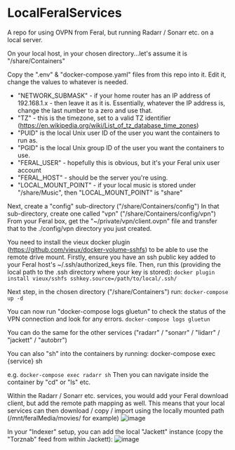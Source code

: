 # LocalFeralServices
A repo for using OVPN from Feral, but running Radarr / Sonarr etc. on a local server.

On your local host, in your chosen directory...let's assume it is "/share/Containers"

Copy the ".env" & "docker-compose.yaml" files from this repo into it.
Edit it, change the values to whatever is needed.
* "NETWORK_SUBMASK" - if your home router has an IP address of 192.168.1.x - then leave it as it is. Essentially, whatever the IP address is, change the last number to a zero and use that.
* "TZ" - this is the timezone, set to a valid TZ identifier (https://en.wikipedia.org/wiki/List_of_tz_database_time_zones)
* "PUID" is the local Unix user ID of the user you want the containers to run as.
* "PGID" is the local Unix group ID of the user you want the containers to use.
* "FERAL_USER" - hopefully this is obvious, but it's your Feral unix user account
* "FERAL_HOST" - should be the server you're using.
* "LOCAL_MOUNT_POINT" - if your local music is stored under "/share/Music", then "LOCAL_MOUNT_POINT" is "share"

Next, create a "config" sub-directory ("/share/Containers/config")
In that sub-directory, create one called "vpn" ("/share/Containers/config/vpn")
From your Feral box, get the "~/private/vpn/client.ovpn" file and transfer that to the ./config/vpn directory you just created.

You need to install the vieux docker plugin (https://github.com/vieux/docker-volume-sshfs) to be able to use the remote drive mount.
Firstly, ensure you have an ssh public key added to your Feral host's ~/.ssh/authorized_keys file.
Then, run this (providing the local path to the .ssh directory where your key is stored):
```docker plugin install vieux/sshfs sshkey.source=/path/to/local/.ssh/```

Next step, in the chosen directory ("/share/Containers") run:
```docker-compose up -d```

You can now run "docker-compose logs gluetun" to check the status of the VPN connection and look for any errors.
```docker-compose logs gluetun```

You can do the same for the other services ("radarr" / "sonarr" / "lidarr" / "jackett" / "autobrr")

You can also "sh" into the containers by running:
docker-compose exec {service} sh

e.g. ```docker-compose exec radarr sh```
Then you can navigate inside the container by "cd" or "ls" etc.

Within the Radarr / Sonarr etc. services, you would add your Feral download client, but add the remote path mapping as well.
This means that your local services can then download / copy / import using the locally mounted path (/mnt/feralMedia/movies/ for example)
![image](https://github.com/GitHubMilo/LocalFeralServices/assets/22710842/ac86a617-0b69-4470-9307-7265f0bfc41f)

In your "Indexer" setup, you can add the local "Jackett" instance (copy the "Torznab" feed from within Jackett):
![image](https://github.com/GitHubMilo/LocalFeralServices/assets/22710842/a51b8275-0cd4-46e9-bb4d-4920ad553e85)

